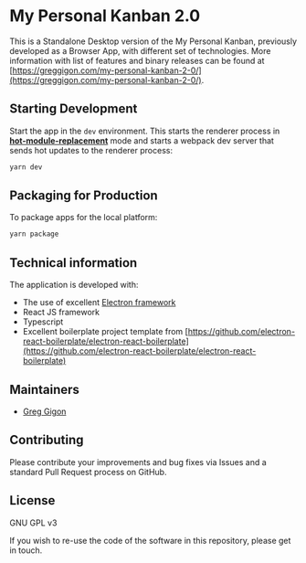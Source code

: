 # My Personal Kanban 2.0

This is a Standalone Desktop version of the My Personal Kanban, previously developed as a Browser App, with different set of technologies.
More information with list of features and binary releases can be found at [https://greggigon.com/my-personal-kanban-2-0/](https://greggigon.com/my-personal-kanban-2-0/).

## Starting Development

Start the app in the `dev` environment. This starts the renderer process in [**hot-module-replacement**](https://webpack.js.org/guides/hmr-react/) mode and starts a webpack dev server that sends hot updates to the renderer process:

```bash
yarn dev
```

## Packaging for Production

To package apps for the local platform:

```bash
yarn package
```

## Technical information

The application is developed with:

- The use of excellent [Electron framework](https://www.electronjs.org/)
- React JS framework
- Typescript
- Excellent boilerplate project template from [https://github.com/electron-react-boilerplate/electron-react-boilerplate](https://github.com/electron-react-boilerplate/electron-react-boilerplate)

## Maintainers

- [Greg Gigon](https://github.com/gregigu)

## Contributing

Please contribute your improvements and bug fixes via Issues and a standard Pull Request process on GitHub.

## License

GNU GPL v3

If you wish to re-use the code of the software in this repository, please get in touch.
